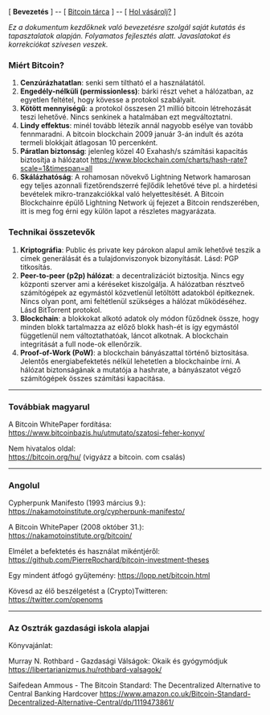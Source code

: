  [ **Bevezetés** ] -- [ [Bitcoin tárca](tarca.md) ] -- [ [Hol vásárolj?](vasarlas.md) ]

*Ez a dokumentum kezdőknek  való bevezetésre szolgál saját kutatás és tapasztalatok alapján. Folyamatos fejlesztés alatt. Javaslatokat és korrekciókat szívesen veszek.*

### Miért Bitcoin?

1. **Cenzúrázhatatlan**: senki sem tiltható el a használatától.
2. **Engedély-nélküli (permissionless)**: bárki részt vehet a hálózatban, az egyetlen feltétel, hogy kövesse a protokol szabályait.
3. **Kötött mennyiségű**: a protokol összesen 21 millió bitcoin létrehozását teszi lehetővé. Nincs senkinek a hatalmában ezt megváltoztatni.
4. **Lindy effektus**: minél tovább létezik annál nagyobb esélye van tovább fennmaradni. A bitcoin blockchain 2009 január 3-án indult és azóta termeli blokkjait átlagosan 10 percenként.
5. **Páratlan biztonság**: jelenleg közel 40 Exahash/s számítási kapacitás biztosítja a hálózatot <https://www.blockchain.com/charts/hash-rate?scale=1&timespan=all>
6. **Skálázhatóság**: A rohamosan növekvő Lightning Network hamarosan egy teljes azonnali fizetőrendszerré fejlődik lehetővé téve pl. a  hirdetési bevételek mikro-tranzakciókkal való helyettesítését. A Bitcoin Blockchainre épülő Lightning Network új fejezet a Bitcoin rendszerében, itt is meg fog érni egy külön lapot a részletes magyarázata.

### Technikai összetevők

1. **Kriptográfia**: Public és private key párokon alapul amik lehetővé teszik a címek generálását és a tulajdonviszonyok bizonyítását. Lásd: PGP titkosítás.
2. **Peer-to-peer (p2p) hálózat**: a decentralizációt biztosítja. Nincs egy központi szerver ami a kéréseket kiszolgálja. A hálózatban résztveő számítógépek az egymástól közvetlenül letöltött adatokból építkeznek. Nincs olyan pont, ami feltétlenül szükséges a hálózat működéséhez. Lásd BitTorrent protokol.
3. **Blockchain**: a blokkokat alkotó adatok oly módon fűződnek össze, hogy minden blokk tartalmazza az előző blokk hash-ét is így egymástól függetlenül nem változtathatóak, láncot alkotnak. A blockchain integritását a full node-ok ellenőrzik.
4. **Proof-of-Work (PoW)**: a blockchain bányászattal történő biztositása. Jelentős energiabefektetés nélkül lehetetlen a blockchainbe írni. A hálózat biztonságának a mutatója a hashrate, a bányászatot végző számítógépek összes számítási kapacitása.

---

### Továbbiak magyarul

A Bitcoin WhitePaper fordítása: <https://www.bitcoinbazis.hu/utmutato/szatosi-feher-konyv/>

Nem hivatalos oldal: \
<https://bitcoin.org/hu/> (vigyázz a bitcoin. com csalás)

---

### Angolul

Cypherpunk Manifesto (1993 március 9.):
<https://nakamotoinstitute.org/cypherpunk-manifesto/>

A Bitcoin WhitePaper (2008 október 31.):
<https://nakamotoinstitute.org/bitcoin/>

Elmélet a befektetés és használat mikéntjéről:
<https://github.com/PierreRochard/bitcoin-investment-theses>

Egy mindent átfogó gyűjtemény: <https://lopp.net/bitcoin.html>

Kövesd az élő beszélgetést a (Crypto)Twitteren: <https://twitter.com/openoms>

---

### Az Osztrák gazdasági iskola alapjai

Könyvajánlat:

Murray N. Rothbard - Gazdasági Válságok: Okaik és gyógymódjuk
<https://libertarianizmus.hu/rothbard-valsagok/>

Saifedean Ammous -
The Bitcoin Standard: The Decentralized Alternative to Central Banking Hardcover
<https://www.amazon.co.uk/Bitcoin-Standard-Decentralized-Alternative-Central/dp/1119473861/>
